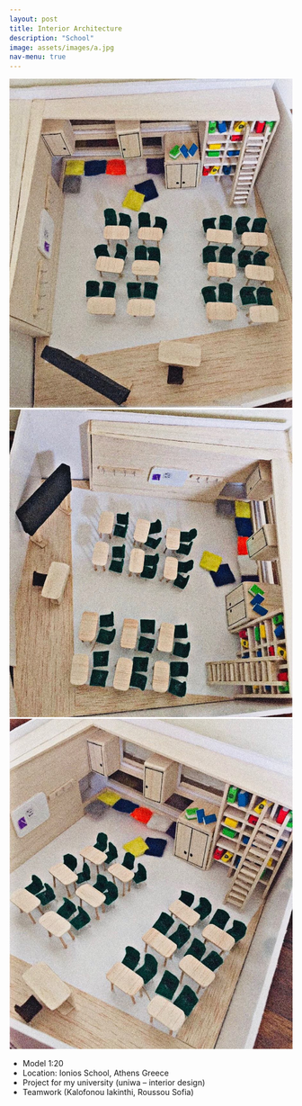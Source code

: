 ```yaml
---
layout: post
title: Interior Architecture
description: "School"
image: assets/images/a.jpg
nav-menu: true
---
```

<a>
			<img src="assets/images/b.jpg" alt="" data-position="center center" />
</a>
<a>
			<img src="assets/images/c.jpg" alt="" data-position="center center" />
</a>
<a>
			<img src="assets/images/d.jpg" alt="" data-position="center center" />
</a>

* Model 1:20
* Location: Ionios School, Athens Greece
* Project for my university (uniwa – interior design)
* Teamwork (Kalofonou Iakinthi, Roussou Sofia)
